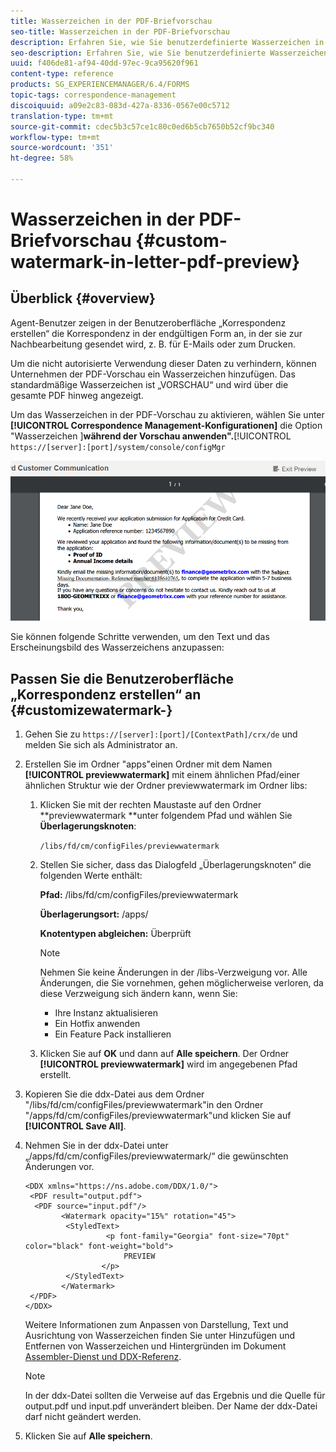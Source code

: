 ```yaml
---
title: Wasserzeichen in der PDF-Briefvorschau
seo-title: Wasserzeichen in der PDF-Briefvorschau
description: Erfahren Sie, wie Sie benutzerdefinierte Wasserzeichen in der PDF-Briefvorschau erstellen.
seo-description: Erfahren Sie, wie Sie benutzerdefinierte Wasserzeichen in der PDF-Briefvorschau erstellen.
uuid: f406de81-af94-40dd-97ec-9ca95620f961
content-type: reference
products: SG_EXPERIENCEMANAGER/6.4/FORMS
topic-tags: correspondence-management
discoiquuid: a09e2c83-083d-427a-8336-0567e00c5712
translation-type: tm+mt
source-git-commit: cdec5b3c57ce1c80c0ed6b5cb7650b52cf9bc340
workflow-type: tm+mt
source-wordcount: '351'
ht-degree: 58%

---
```



# Wasserzeichen in der PDF-Briefvorschau {#custom-watermark-in-letter-pdf-preview}

## Überblick {#overview}

Agent-Benutzer zeigen in der Benutzeroberfläche „Korrespondenz erstellen“ die Korrespondenz in der endgültigen Form an, in der sie zur Nachbearbeitung gesendet wird, z. B. für E-Mails oder zum Drucken.

Um die nicht autorisierte Verwendung dieser Daten zu verhindern, können Unternehmen der PDF-Vorschau ein Wasserzeichen hinzufügen. Das standardmäßige Wasserzeichen ist „VORSCHAU“ und wird über die gesamte PDF hinweg angezeigt.

Um das Wasserzeichen in der PDF-Vorschau zu aktivieren, wählen Sie unter **[!UICONTROL Correspondence Management-Konfigurationen]** die Option &quot;Wasserzeichen ]**während der Vorschau anwenden&quot;.**[!UICONTROL `https://[server]:[port]/system/console/configMgr`

![default-watermark](assets/default-watermark.png)

Sie können folgende Schritte verwenden, um den Text und das Erscheinungsbild des Wasserzeichens anzupassen:

## Passen Sie die Benutzeroberfläche „Korrespondenz erstellen“ an  {#customizewatermark-}

1. Gehen Sie zu `https://[server]:[port]/[ContextPath]/crx/de` und melden Sie sich als Administrator an.
1. Erstellen Sie im Ordner &quot;apps&quot;einen Ordner mit dem Namen **[!UICONTROL previewwatermark]** mit einem ähnlichen Pfad/einer ähnlichen Struktur wie der Ordner previewwatermark im Ordner libs:

   1. Klicken Sie mit der rechten Maustaste auf den Ordner **previewwatermark **unter folgendem Pfad und wählen Sie **Überlagerungsknoten**:

      `/libs/fd/cm/configFiles/previewwatermark`

   1. Stellen Sie sicher, dass das Dialogfeld „Überlagerungsknoten“ die folgenden Werte enthält:

      **Pfad:** /libs/fd/cm/configFiles/previewwatermark

      **Überlagerungsort:** /apps/

      **Knotentypen abgleichen:** Überprüft

      >[!NOTE]
      >
      >Nehmen Sie keine Änderungen in der /libs-Verzweigung vor. Alle Änderungen, die Sie vornehmen, gehen möglicherweise verloren, da diese Verzweigung sich ändern kann, wenn Sie:
      >
      >* Ihre Instanz aktualisieren
      >* Ein Hotfix anwenden
      >* Ein Feature Pack installieren


   1. Klicken Sie auf **OK** und dann auf **Alle speichern**. Der Ordner **[!UICONTROL previewwatermark]** wird im angegebenen Pfad erstellt.

1. Kopieren Sie die ddx-Datei aus dem Ordner &quot;/libs/fd/cm/configFiles/previewwatermark&quot;in den Ordner &quot;/apps/fd/cm/configFiles/previewwatermark&quot;und klicken Sie auf **[!UICONTROL Save All]**.
1. Nehmen Sie in der ddx-Datei unter „/apps/fd/cm/configFiles/previewwatermark/“ die gewünschten Änderungen vor.

   ```
   <DDX xmlns="https://ns.adobe.com/DDX/1.0/">
    <PDF result="output.pdf">
     <PDF source="input.pdf"/>
           <Watermark opacity="15%" rotation="45">
            <StyledText>
                     <p font-family="Georgia" font-size="70pt" color="black" font-weight="bold">
                         PREVIEW
                    </p>
            </StyledText>
           </Watermark>
    </PDF>
   </DDX>
   ```

   Weitere Informationen zum Anpassen von Darstellung, Text und Ausrichtung von Wasserzeichen finden Sie unter Hinzufügen und Entfernen von Wasserzeichen und Hintergründen im Dokument [Assembler-Dienst und DDX-Referenz](https://help.adobe.com/en_US/livecycle/11.0/ddxRef.pdf).

   >[!NOTE]
   >
   >In der ddx-Datei sollten die Verweise auf das Ergebnis und die Quelle für output.pdf und input.pdf unverändert bleiben. Der Name der ddx-Datei darf nicht geändert werden.

1. Klicken Sie auf **Alle speichern**.

